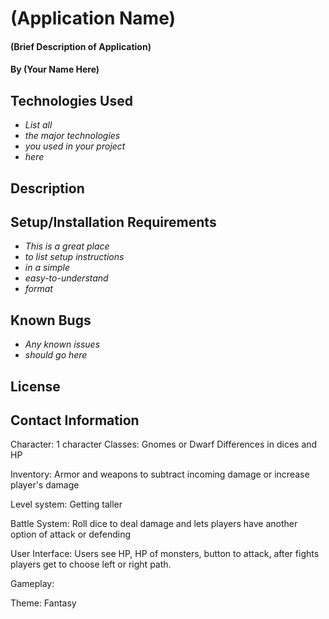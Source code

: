 # (Application Name)

#### (Brief Description of Application)

#### By (Your Name Here)

## Technologies Used

* _List all_
* _the major technologies_
* _you used in your project_
* _here_

## Description

## Setup/Installation Requirements

* _This is a great place_
* _to list setup instructions_
* _in a simple_
* _easy-to-understand_
* _format_

## Known Bugs

* _Any known issues_
* _should go here_

## License

## Contact Information

Character: 1 character
Classes: Gnomes or Dwarf
         Differences in dices and HP

Inventory: Armor and weapons to subtract incoming damage or increase player's damage

Level system: Getting taller

Battle System: Roll dice to deal damage and lets players have another option of attack or defending

User Interface: Users see HP, HP of monsters, button to attack, after fights players get to choose left or right path.

Gameplay: 

Theme: Fantasy

